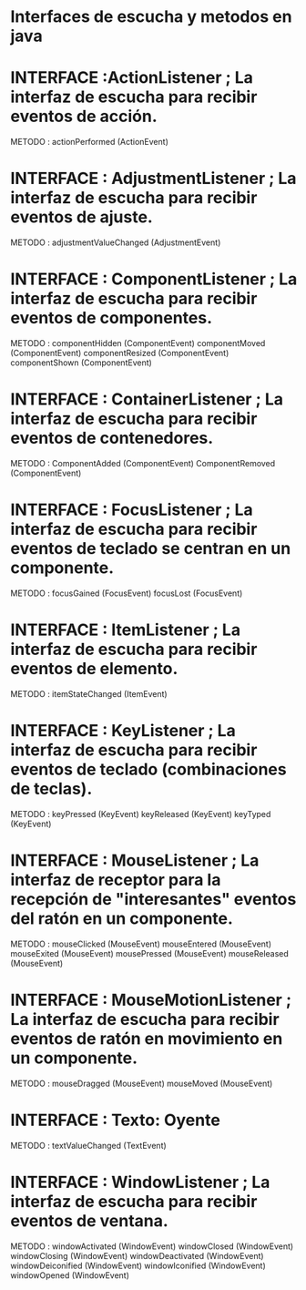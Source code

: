 # Interfaces de escucha y metodos en java

# INTERFACE :ActionListener ; La interfaz de escucha para recibir eventos de acción.
METODO : actionPerformed (ActionEvent)

# INTERFACE : AdjustmentListener ; La interfaz de escucha para recibir eventos de ajuste.
METODO : adjustmentValueChanged (AdjustmentEvent)

# INTERFACE : ComponentListener ; La interfaz de escucha para recibir eventos de componentes.
METODO : componentHidden (ComponentEvent)
componentMoved (ComponentEvent)
componentResized (ComponentEvent)
componentShown (ComponentEvent)

# INTERFACE : ContainerListener ; La interfaz de escucha para recibir eventos de contenedores.
METODO : ComponentAdded (ComponentEvent)
ComponentRemoved (ComponentEvent)

# INTERFACE : FocusListener ; La interfaz de escucha para recibir eventos de teclado se centran en un componente.
METODO : focusGained (FocusEvent)
focusLost (FocusEvent)

# INTERFACE : ItemListener ; La interfaz de escucha para recibir eventos de elemento.
METODO : itemStateChanged (ItemEvent)


# INTERFACE : KeyListener ; La interfaz de escucha para recibir eventos de teclado (combinaciones de teclas).
METODO : keyPressed (KeyEvent)
keyReleased (KeyEvent)
keyTyped (KeyEvent)

# INTERFACE : MouseListener ; La interfaz de receptor para la recepción de "interesantes" eventos del ratón en un componente.
METODO : mouseClicked (MouseEvent)
mouseEntered (MouseEvent)
mouseExited (MouseEvent)
mousePressed (MouseEvent)
mouseReleased (MouseEvent)

# INTERFACE : MouseMotionListener ; La interfaz de escucha para recibir eventos de ratón en movimiento en un componente.
METODO : mouseDragged (MouseEvent)
mouseMoved (MouseEvent)

# INTERFACE : Texto: Oyente
METODO : textValueChanged (TextEvent)

# INTERFACE : WindowListener ; La interfaz de escucha para recibir eventos de ventana.
METODO : windowActivated (WindowEvent)
windowClosed (WindowEvent)
windowClosing (WindowEvent)
windowDeactivated (WindowEvent)
windowDeiconified (WindowEvent)
windowIconified (WindowEvent)
windowOpened (WindowEvent)
